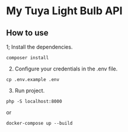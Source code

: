 # My Tuya Light Bulb API

## How to use

1; Install the dependencies.

```shell
composer install
```

2. Configure your credentials in the .env file.

```shell
cp .env.example .env
````

3. Run project.

```shell
php -S localhost:8000
```

or

```shell
docker-compose up --build
```